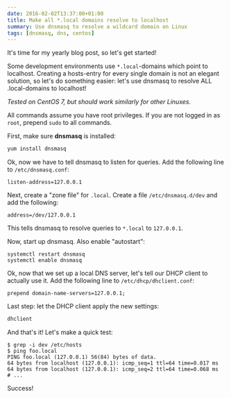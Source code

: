 ```yaml
---
date: 2016-02-02T13:37:00+01:00
title: Make all *.local domains resolve to localhost
summary: Use dnsmasq to resolve a wildcard domain on Linux
tags: [dnsmasq, dns, centos]
---
```


It's time for my yearly blog post, so let's get started!

Some development environments use `*.local`-domains which point to localhost. Creating a hosts-entry for every single domain is not an elegant solution, so let's do something easier: let's use dnsmasq to resolve ALL .local-domains to localhost!

_Tested on CentOS 7, but should work similarly for other Linuxes._

All commands assume you have root privileges. If you are not logged in as `root`, prepend `sudo` to all commands.

First, make sure **dnsmasq** is installed:

```sh
yum install dnsmasq
```

Ok, now we have to tell dnsmasq to listen for queries. Add the following line to `/etc/dnsmasq.conf`:

```
listen-address=127.0.0.1
```

Next, create a "zone file" for `.local`. Create a file `/etc/dnsmasq.d/dev` and add the following:

```
address=/dev/127.0.0.1
```

This tells dnsmasq to resolve queries to `*.local` to `127.0.0.1`.

Now, start up dnsmasq. Also enable "autostart":

```
systemctl restart dnsmasq
systemctl enable dnsmasq
```

Ok, now that we set up a local DNS server, let's tell our DHCP client to actually use it. Add the following line to `/etc/dhcp/dhclient.conf`:

```
prepend domain-name-servers=127.0.0.1;
```

Last step: let the DHCP client apply the new settings:

```sh
dhclient
```

And that's it! Let's make a quick test:

```
$ grep -i dev /etc/hosts
$ ping foo.local
PING foo.local (127.0.0.1) 56(84) bytes of data.
64 bytes from localhost (127.0.0.1): icmp_seq=1 ttl=64 time=0.017 ms
64 bytes from localhost (127.0.0.1): icmp_seq=2 ttl=64 time=0.068 ms
# ...
```

Success!
